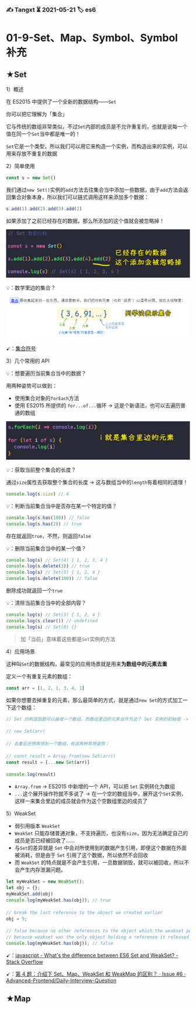### ✍️ Tangxt ⏳ 2021-05-21 🏷️ es6

# 01-9-Set、Map、Symbol、Symbol 补充

## ★Set

1）概述

在 ES2015 中提供了一个全新的数据结构——`Set`

你可以把它理解为「集合」

它与传统的数组非常类似，不过`Set`内部的成员是不允许重复的，也就是说每一个值在同一个`Set`当中都是唯一的！

`Set`它是一个类型，所以我们可以用它来构造一个实例，而构造出来的实例，可以用来存放不重复的数据

2）简单使用

``` js
const s = new Set()
```

我们通过`new Set()`实例的`add`方法去往集合当中添加一些数据，由于`add`方法会返回集合对象本身，所以我们可以链式调用这样来添加多个数据：

``` js
s.add(1).add(2).add(3).add(2)
```

如果添加了之前已经存在的数据，那么所添加的这个值就会被忽略掉！

![集合](assets/img/2021-05-21-11-58-30.png)

💡：数学里边的集合？

![集合](assets/img/2021-05-21-11-59-34.png)

➹：[集合符号](https://www.shuxuele.com/sets/symbols.html)

3）几个常用的 API

💡：想要遍历当前集合当中的数据？

用两种姿势可以做到：

- 使用集合对象的`forEach`方法
- 使用 ES2015 所提供的 `for...of...`循环 -> 这是个新语法，也可以去遍历普通的数组

![遍历](assets/img/2021-05-21-12-05-21.png)

💡：获取当前整个集合的长度？

通过`size`属性去获取整个集合的长度 -> 这与数组当中的`length`有着相同的道理！

``` js
console.log(s.size) // 4
```

💡：判断当前集合当中是否存在某一个特定的值？

``` js
console.log(s.has(100)) // false
console.log(s.has(2)) // true
```

存在就返回`true`，不然，则返回`false`

💡：删除当前集合当中的某一个值？

``` js
console.log(s) // Set(4) { 1, 2, 3, 4 }
console.log(s.delete(3)) // true
console.log(s) // Set(3) { 1, 2, 4 }
console.log(s.delete(100)) // false
```

删除成功就返回一个`true`

💡：清除当前集合当中的全部内容？

``` js
console.log(s) // Set(3) { 1, 2, 4 }
console.log(s.clear()) // undefined
console.log(s) // Set(0) {}
```

> 加「当前」意味着这些都是`Set`实例的方法

4）应用场景

这种叫`Set`的数据结构，最常见的应用场景就是用来**为数组中的元素去重**

定义一个有重复元素的数组：

``` js
const arr = [1, 2, 1, 3, 4, 1]
```

如果你想要去掉重复的元素，那么最简单的方式，就是通过`new Set`的方式加工一下这个数组：

``` js
// Set 的构造函数可以接收一个数组，而数组里边的元素会作为这个 Set 实例的初始值 -> 重复的值自动会被忽略掉

// new Set(arr)

// 去重后还想再得到一个数组，有这两种常用姿势：

// const result = Array.from(new Set(arr))
const result = [...new Set(arr)]

console.log(result)
```

- `Array.from` -> ES2015 中新增的一个 API，可以把 `Set` 实例转化为数组
- `...`这个展开操作符就不多说了 -> 在一个空的数组当中，展开这个`Set`实例，这样一来集合里边的成员就会作为这个空数组里边的成员了

5）WeakSet

* 弱引用版本 `WeakSet`
* `WeakSet` 只能存储普通对象，不支持遍历，也没有`size`，因为无法确定自己的成员是否已经被回收了……
* 与`Set`的差异就是 `Set` 中会对所使用到的数据产生引用，即便这个数据在外面被消耗，但是由于 `Set` 引用了这个数据，所以依然不会回收
* 而 `WeakSet` 的特点就是不会产生引用，一旦数据销毁，就可以被回收，所以不会产生内存泄漏问题。

``` js
let myWeakSet = new WeakSet();
let obj = {};
myWeakSet.add(obj)
console.log(myWeakSet.has(obj)); // true

// break the last reference to the object we created earlier
obj = 5;

// false because no other references to the object which the weakset points to
// because weakset was the only object holding a reference it released it and got garbage collected
console.log(myWeakSet.has(obj)); // false
```

➹：[javascript - What's the difference between ES6 Set and WeakSet? - Stack Overflow](https://stackoverflow.com/questions/43319924/whats-the-difference-between-es6-set-and-weakset)

➹：[第 4 题：介绍下 Set、Map、WeakSet 和 WeakMap 的区别？ · Issue #6 · Advanced-Frontend/Daily-Interview-Question](https://github.com/Advanced-Frontend/Daily-Interview-Question/issues/6)


## ★Map

